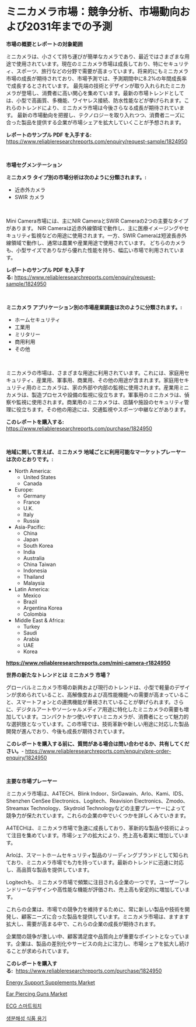 <p><h1>ミニカメラ市場：競争分析、市場動向および2031年までの予測</h1></p><p><strong>市場の概要とレポートの対象範囲</strong></p>
<p><p>ミニカメラは、小さくて持ち運びが簡単なカメラであり、最近ではさまざまな用途で使用されています。現在のミニカメラ市場は成長しており、特にセキュリティ、スポーツ、旅行などの分野で需要が高まっています。将来的にもミニカメラ市場の成長が期待されており、市場予測では、予測期間中に8.2%の年間成長率で成長するとされています。 最先端の技術とデザインが取り入れられたミニカメラが登場し、消費者に高い関心を集めています。最新の市場トレンドとしては、小型で高画質、多機能、ワイヤレス接続、防水性能などが挙げられます。これらのトレンドにより、ミニカメラ市場は今後さらなる成長が期待されています。 最新の市場動向を把握し、テクノロジーを取り入れつつ、消費者ニーズに合った製品を提供する企業が市場シェアを拡大していくことが予想されます。</p></p>
<p><strong>レポートのサンプル PDF を入手する:</strong> <a href="https://www.reliableresearchreports.com/enquiry/request-sample/1824950">https://www.reliableresearchreports.com/enquiry/request-sample/1824950</a></p>
<p>&nbsp;</p>
<p><strong>市場セグメンテーション</strong></p>
<p><strong>ミニカメラ タイプ別の市場分析は次のように分類されます。:</strong></p>
<p><ul><li>近赤外カメラ</li><li>SWIR カメラ</li></ul></p>
<p>&nbsp;</p>
<p><p>Mini Camera市場には、主にNIR CameraとSWIR Cameraの2つの主要なタイプがあります。 NIR Cameraは近赤外線領域で動作し、主に医療イメージングやセキュリティ監視などの用途に使用されます。一方、SWIR Cameraは短波長赤外線領域で動作し、通常は農業や産業用途で使用されています。 どちらのカメラも、小型サイズでありながら優れた性能を持ち、幅広い市場で利用されています。</p></p>
<p><strong>レポートのサンプル PDF を入手する:</strong>&nbsp;<a href="https://www.reliableresearchreports.com/enquiry/request-sample/1824950">https://www.reliableresearchreports.com/enquiry/request-sample/1824950</a></p>
<p>&nbsp;</p>
<p><strong> ミニカメラ アプリケーション別の市場産業調査は次のように分類されます。:</strong></p>
<p><ul><li>ホームセキュリティ</li><li>工業用</li><li>ミリタリー</li><li>商用利用</li><li>その他</li></ul></p>
<p>&nbsp;</p>
<p><p>ミニカメラの市場は、さまざまな用途に利用されています。これには、家庭用セキュリティ、産業用、軍事用、商業用、その他の用途が含まれます。家庭用セキュリティ用のミニカメラは、家の外部や内部の監視に使用されます。産業用ミニカメラは、製造プロセスや設備の監視に役立ちます。軍事用のミニカメラは、偵察や監視に使用されます。商業用のミニカメラは、店舗や施設のセキュリティ管理に役立ちます。その他の用途には、交通監視やスポーツ中継などがあります。</p></p>
<p><strong>このレポートを購入する:</strong>&nbsp; <a href="https://www.reliableresearchreports.com/purchase/1824950">https://www.reliableresearchreports.com/purchase/1824950</a></p>
<p>&nbsp;</p>
<p><strong>地域に関して言えば、ミニカメラ 地域ごとに利用可能なマーケットプレーヤーは次のとおりです。:</strong></p>
<p><ul>
    <li>
        North America:
        <ul>
            <li>United States</li>
            <li>Canada</li>
        </ul>
    </li>
    <li>
        Europe:
        <ul>
            <li>Germany</li>
            <li>France</li>
            <li>U.K.</li>
            <li>Italy</li>
            <li>Russia</li>
        </ul>
    </li>
    <li>
        Asia-Pacific:
        <ul>
            <li>China</li>
            <li>Japan</li>
            <li>South Korea</li>
            <li>India</li>
            <li>Australia</li>
            <li>China Taiwan</li>
            <li>Indonesia</li>
            <li>Thailand</li>
            <li>Malaysia</li>
        </ul>
    </li>
    <li>
        Latin America:
        <ul>
            <li>Mexico</li>
            <li>Brazil</li>
            <li>Argentina Korea</li>
            <li>Colombia</li>
        </ul>
    </li>
    <li>
        Middle East & Africa:
        <ul>
            <li>Turkey</li>
            <li>Saudi</li>
            <li>Arabia</li>
            <li>UAE</li>
            <li>Korea</li>
        </ul>
    </li>
    </ul></p>
<p><strong><a href="https://www.reliableresearchreports.com/mini-camera-r1824950">https://www.reliableresearchreports.com/mini-camera-r1824950</a></strong>&nbsp;</p>
<p><strong>世界の新たなトレンドとは ミニカメラ 市場？</strong></p>
<p><p>グローバルミニカメラ市場の新興および現行のトレンドは、小型で軽量のデザインが求められていること、高解像度および高性能機能への需要が高まっていること、スマートフォンとの連携機能が重視されていることが挙げられます。さらに、デジタルアートやソーシャルメディア用途に特化したミニカメラの需要も増加しています。コンパクトかつ使いやすいミニカメラが、消費者にとって魅力的な選択肢となっています。この市場では、技術革新や新しい用途に対応した製品開発が進んでおり、今後も成長が期待されています。</p></p>
<p><strong>このレポートを購入する前に、質問がある場合は問い合わせるか、共有してください。</strong>- <a href="https://www.reliableresearchreports.com/enquiry/pre-order-enquiry/1824950">https://www.reliableresearchreports.com/enquiry/pre-order-enquiry/1824950</a></p>
<p>&nbsp;</p>
<p><strong>主要な市場プレーヤー</strong></p>
<p><p>ミニカメラ市場は、A4TECH、Blink Indoor、SirGawain、Arlo、Kami、IDS、Shenzhen CenSee Electronics、Logitech、Reavision Electronics、Zmodo、Streamax Technology、Skydroid Technologyなどの主要プレーヤーによって競争力が保たれています。これらの企業の中でいくつかを詳しくみていきます。</p><p>A4TECHは、ミニカメラ市場で急速に成長しており、革新的な製品や技術によって注目を集めています。市場シェアの拡大により、売上高も着実に増加しています。</p><p>Arloは、スマートホームセキュリティ製品のリーディングブランドとして知られており、ミニカメラ市場でも力を持っています。最新のトレンドに迅速に対応し、高品質な製品を提供しています。</p><p>Logitechも、ミニカメラ市場で頻繁に注目される企業の一つです。ユーザーフレンドリーなデザインや高性能な機能が評価され、売上高も安定的に増加しています。</p><p>これらの企業は、市場での競争力を維持するために、常に新しい製品や技術を開発し、顧客ニーズに合った製品を提供しています。ミニカメラ市場は、ますます拡大し、需要が高まる中で、これらの企業の成長が期待されます。</p><p>企業間の競争が激しい中、顧客満足度や品質向上が重要なポイントとなっています。企業は、製品の差別化やサービスの向上に注力し、市場シェアを拡大し続けることが求められています。</p></p>
<p><strong>このレポートを購入する:</strong>&nbsp;&nbsp;<a href="https://www.reliableresearchreports.com/purchase/1824950">https://www.reliableresearchreports.com/purchase/1824950</a></p>
<p><p><a href="https://www.linkedin.com/pulse/energy-support-supplements-market-outlook-industry-overview-cfgie?trackingId=U6h74k4gtNUUkseuj1KCMw%3D%3D">Energy Support Supplements Market</a></p><p><a href="https://www.linkedin.com/pulse/decoding-ear-piercing-guns-market-metrics-share-trends-growth-uxfoe?trackingId=sadBEP5oKtaBaPw3CiCQ0A%3D%3D">Ear Piercing Guns Market</a></p><p><a href="https://medium.com/@dinty11332244/ecg-%EC%8A%A4%EB%A7%88%ED%8A%B8%EC%9B%8C%EC%B9%98-%EC%8B%9C%EC%9E%A5-%EC%8B%9C%EC%9E%A5-cagr-%EC%8B%9C%EC%9E%A5-%ED%8A%B8%EB%A0%8C%EB%93%9C-%EB%B0%8F-%EC%84%B1%EC%9E%A5-%EC%A0%84%EB%9E%B5%EC%97%90-%EB%8C%80%ED%95%9C-%ED%86%B5%EC%B0%B0%EB%A0%A5-bd6ded3bfd38">ECG 스마트워치</a></p><p><a href="https://medium.com/@marchall15/%EB%B0%94%EC%9D%B4%EC%98%A4-%EB%B6%84%ED%95%B4%EC%8B%9D%ED%92%88-%EC%9A%A9%EA%B8%B0-%EC%8B%9C%EC%9E%A5-%EB%B6%84%EC%84%9D-%EB%B0%8F-2024%EB%85%84%EB%B6%80%ED%84%B0-2031%EB%85%84%EA%B9%8C%EC%A7%80%EC%9D%98-%EA%B7%9C%EB%AA%A8-%EC%98%88%EC%B8%A1-6c1972b50d94">생분해성 식품 용기</a></p></p>